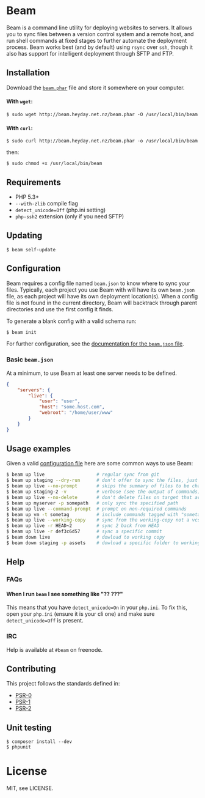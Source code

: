 # Beam

Beam is a command line utility for deploying websites to servers. It allows you to sync files between a version control
system and a remote host, and run shell commands at fixed stages to further automate the deployment process. Beam works
best (and by default) using `rsync` over `ssh`, though it also has support for intelligent deployment through SFTP
and FTP.

## Installation

Download the [`beam.phar`](http://beam.heyday.net.nz/beam.phar) file and store it somewhere on your computer.

#### With `wget`:

    $ sudo wget http://beam.heyday.net.nz/beam.phar -O /usr/local/bin/beam

#### With `curl`:

    $ sudo curl http://beam.heyday.net.nz/beam.phar -o /usr/local/bin/beam

then:

    $ sudo chmod +x /usr/local/bin/beam
    
## Requirements

* PHP 5.3+
* `--with-zlib` compile flag
* `detect_unicode=Off` (php.ini setting)
* `php-ssh2` extension (only if you need SFTP)

## Updating

    $ beam self-update

## Configuration

Beam requires a config file named `beam.json` to know where to sync your files. Typically, each project you use Beam
with will have its own `beam.json` file, as each project will have its own deployment location(s). When a config file
is not found in the current directory, Beam will backtrack through parent directories and use the first config it finds.

To generate a blank config with a valid schema run:

```bash
$ beam init
```

For further configuration, see the [documentation for the `beam.json` file](CONFIG.md).

### Basic `beam.json`

At a minimum, to use Beam at least one server needs to be defined.

```json
{
	"servers": {
		"live": {
			"user": "user",
			"host": "some.host.com",
			"webroot": "/home/user/www"
		}
	}
}
```

## Usage examples

Given a valid [configuration file](CONFIG.md) here are some common ways to use Beam:

```bash
$ beam up live                   # regular sync from git
$ beam up staging --dry-run      # don't offer to sync the files, just display changes
$ beam up live --no-prompt       # skips the summary of files to be changed and doesn't prompt for confirmation
$ beam up staging-2 -v           # verbose (see the output of commands)
$ beam up live --no-delete       # don't delete files on target that are not present on local
$ beam up myserver -p somepath   # only sync the specified path
$ beam up live --command-prompt  # prompt on non-required commands
$ beam up vm -t sometag          # include commands tagged with "sometag"
$ beam up live --working-copy    # sync from the working-copy not a vcs archive
$ beam up live -r HEAD~2         # sync 2 back from HEAD
$ beam up live -r def3c6d57      # sync a specific commit
$ beam down live                 # dowload to working copy
$ beam down staging -p assets    # dowload a specific folder to working copy
```

## Help

### FAQs

#### When I run `beam` I see something like "?? ???"

This means that you have `detect_unicode=On` in your `php.ini`. To fix this, open your `php.ini` (ensure it is your
cli one) and make sure `detect_unicode=Off` is present.

### IRC

Help is available at `#beam` on freenode.

## Contributing

This project follows the standards defined in:

* [PSR-0](http://www.php-fig.org/psr/0/)
* [PSR-1](http://www.php-fig.org/psr/1/)
* [PSR-2](http://www.php-fig.org/psr/2/)


## Unit testing

    $ composer install --dev
    $ phpunit
    
# License

MIT, see LICENSE.

